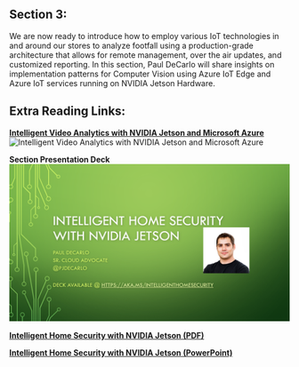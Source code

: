 ## Section 3: 

We are now ready to introduce how to employ various IoT technologies in and around our stores to analyze footfall using a production-grade architecture that allows for remote management, over the air updates, and customized reporting. In this section, Paul DeCarlo will share insights on implementation patterns for Computer Vision using Azure IoT Edge and Azure IoT services running on NVIDIA Jetson Hardware.

## Extra Reading Links:

**[Intelligent Video Analytics with NVIDIA Jetson and Microsoft Azure](https://aka.ms/intelligentvideoanalytics)**
![Intelligent Video Analytics with NVIDIA Jetson and Microsoft Azure](https://github.com/toolboc/Intelligent-Video-Analytics-with-NVIDIA-Jetson-and-Microsoft-Azure/raw/master/assets/IoTHubArchitecture.PNG)

**Section Presentation Deck**
![Section Presentation Deck](section-3-presentation.png)

**[Intelligent Home Security with NVIDIA Jetson (PDF)](https://github.com/toolboc/Cloud-Powered-App-Development-Curriculum/raw/master/Day4/Content/01%20-%20Intelligent%20Home%20Security%20with%20NVIDIA%20Jetson.pdf)**

**[Intelligent Home Security with NVIDIA Jetson (PowerPoint)](https://github.com/toolboc/Cloud-Powered-App-Development-Curriculum/raw/master/Day4/Content/01%20-%20Intelligent%20Home%20Security%20with%20NVIDIA%20Jetson.pptx)**
